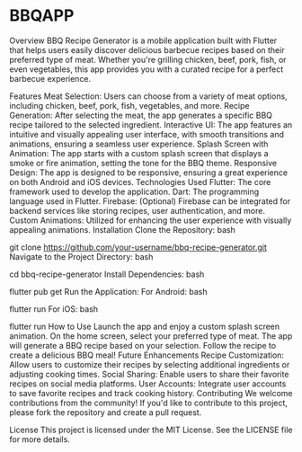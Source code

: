 # BBQAPP

Overview
BBQ Recipe Generator is a mobile application built with Flutter that helps users easily discover delicious barbecue recipes based on their preferred type of meat. Whether you're grilling chicken, beef, pork, fish, or even vegetables, this app provides you with a curated recipe for a perfect barbecue experience.

Features
Meat Selection: Users can choose from a variety of meat options, including chicken, beef, pork, fish, vegetables, and more.
Recipe Generation: After selecting the meat, the app generates a specific BBQ recipe tailored to the selected ingredient.
Interactive UI: The app features an intuitive and visually appealing user interface, with smooth transitions and animations, ensuring a seamless user experience.
Splash Screen with Animation: The app starts with a custom splash screen that displays a smoke or fire animation, setting the tone for the BBQ theme.
Responsive Design: The app is designed to be responsive, ensuring a great experience on both Android and iOS devices.
Technologies Used
Flutter: The core framework used to develop the application.
Dart: The programming language used in Flutter.
Firebase: (Optional) Firebase can be integrated for backend services like storing recipes, user authentication, and more.
Custom Animations: Utilized for enhancing the user experience with visually appealing animations.
Installation
Clone the Repository:
bash
 
git clone https://github.com/your-username/bbq-recipe-generator.git
Navigate to the Project Directory:
bash
 
cd bbq-recipe-generator
Install Dependencies:
bash
 
flutter pub get
Run the Application:
For Android:
bash
 
flutter run
For iOS:
bash
 
flutter run
How to Use
Launch the app and enjoy a custom splash screen animation.
On the home screen, select your preferred type of meat.
The app will generate a BBQ recipe based on your selection.
Follow the recipe to create a delicious BBQ meal!
Future Enhancements
Recipe Customization: Allow users to customize their recipes by selecting additional ingredients or adjusting cooking times.
Social Sharing: Enable users to share their favorite recipes on social media platforms.
User Accounts: Integrate user accounts to save favorite recipes and track cooking history.
Contributing
We welcome contributions from the community! If you'd like to contribute to this project, please fork the repository and create a pull request.

License
This project is licensed under the MIT License. See the LICENSE file for more details.

